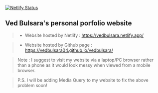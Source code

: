 [![Netlify Status](https://api.netlify.com/api/v1/badges/79d6ccc6-119a-4d0f-a3d1-7b75599d4873/deploy-status)](https://app.netlify.com/sites/vedbulsara/deploys)
## Ved Bulsara's personal porfolio website  

> - Website hosted by Netlify :
    https://vedbulsara.netlify.app/


> - Website hosted by Github page :
    https://vedbulsara04.github.io/vedbulsara/
    
> Note : I suggest to visit my website via a laptop/PC browser rather than a phone as it would look messy when viewed from a mobile browser.

> P.S. I will be adding Media Query to my website to fix the above problem soon!